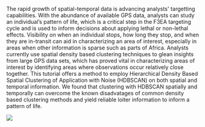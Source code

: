 
The rapid growth of spatial-temporal data is advancing analysts' targetting capabilities. With the abundance of available GPS data, analysts can study an individual’s pattern of life, which is a critical step in the F3EA targeting cycle and is used to inform decisions about applying lethal or non-lethal effects. Visibility on when an individual stops, how long they stop, and when they are in-transit can aid in characterizing an area of interest, especially in areas when other information is sparse such as parts of Africa. Analysts currently use spatial density based clustering techniques to glean insights from large GPS data sets, which has proved vital in characterizing areas of interest by identifying areas where observations occur relatively close together. This tutorial offers a method to employ Hierarchical Density Based Spatial Clustering of Application with Noise (HDBSCAN) on both spatial and temporal information. We found that clustering with HDBSCAN spatially and temporally can overcome the known disadvatages of common density based clustering methods and yield reliable loiter information to inform a pattern of life.



![]("products/resultMap.html")
